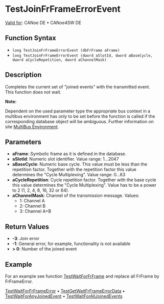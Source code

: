 # TestJoinFrFrameErrorEvent

[Valid for](../../../Shared/FeatureAvailability.md): CANoe DE • CANoe4SW DE

## Function Syntax

- `long TestJoinFrFrameErrorEvent (dbFrFrame aFrame)`
- `long TestJoinFrFrameErrorEvent (dword aSlotId, dword aBaseCycle, dword aCycleRepetition, dword aChannelMask)`

## Description

Completes the current set of "joined events" with the transmitted event. This function does not wait.

**Note:**

Dependent on the used parameter type the appropriate bus context in a multibus environment has only to be set before the function is called if the corresponding database object will be ambiguous. Further information on site [MultiBus Environment](../../../Shared/CAPL/General/TestMultiBusEnvironment.md).

## Parameters

- **aFrame**: Symbolic frame as it is defined in the database.
- **aSlotId**: Numeric slot identifier. Value range: 1...2047
- **aBaseCycle**: Numeric base cycle. This value must be less than the repetition factor. Together with the repetition factor this value determines the "Cycle Multiplexing". Value range: 0...63
- **aCycleRepetition**: Cycle repetition factor. Together with the base cycle this value determines the "Cycle Multiplexing". Value has to be a power to 2 (1, 2, 4, 8, 16, 32 or 64).
- **aChannelMask**: Channel of the transmission message. Values:
  - 1: Channel A
  - 2: Channel B
  - 3: Channel A+B

## Return Values

- **-3**: Join error
- **-1**: General error, for example, functionality is not available
- **> 0**: Number of the joined event

## Example

For an example see function [TestWaitForFrFrame](CAPLfunctionTestWaitForFrFrame.md) and replace all FrFrame by FrFrameError.

[TestWaitForFrFrameError](CAPLfunctionTestWaitForFrFrameError.md) • [TestGetWaitFrFrameErrorData](CAPLfunctionTestGetWaitFrFrameErrorData.md) • [TestWaitForAnyJoinedEvent](CAPLfunctionTestWaitForAnyJoinedEvent.md) • [TestWaitForAllJoinedEvents](CAPLfunctionTestWaitForAllJoinedEvents.md)
